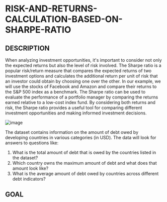 # RISK-AND-RETURNS-CALCULATION-BASED-ON-SHARPE-RATIO



## DESCRIPTION

When analyzing investment opportunities, it's important to consider not only the expected returns but also the level of risk involved. The Sharpe ratio is a popular risk/return measure that compares the expected returns of two investment options and calculates the additional return per unit of risk that an investor could obtain by choosing one over the other. In our example, we will use the stocks of Facebook and Amazon and compare their returns to the S&P 500 index as a benchmark. The Sharpe ratio can be used to evaluate the performance of a portfolio manager by comparing the returns earned relative to a low-cost index fund. By considering both returns and risk, the Sharpe ratio provides a useful tool for comparing different investment opportunities and making informed investment decisions.

![image](https://user-images.githubusercontent.com/119105391/233966965-f65a4012-12c2-4407-80a8-f4caab16caf2.png)



 The dataset contains information on the amount of debt owed by developing countries in various categories (in USD). The data will look for answers to questions like:
 
1. What is the total amount of debt that is owed by the countries listed in the dataset?
2. Which country owns the maximum amount of debt and what does that amount look like?
3. What is the average amount of debt owed by countries across different debt indicators?


## GOAL
